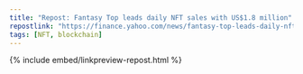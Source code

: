 ```yaml
---
title: "Repost: Fantasy Top leads daily NFT sales with US$1.8 million"
repostlink: "https://finance.yahoo.com/news/fantasy-top-leads-daily-nft-071251004.html"
tags: [NFT, blockchain]
---
```


{% include embed/linkpreview-repost.html %}
